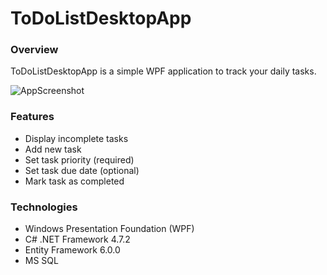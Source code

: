 # ToDoListDesktopApp

### Overview
ToDoListDesktopApp is a simple WPF application to track your daily tasks.

![AppScreenshot](https://i.imgur.com/ZpbWwhI.jpg)

### Features
* Display incomplete tasks
* Add new task
* Set task priority (required)
* Set task due date (optional)
* Mark task as completed

### Technologies
* Windows Presentation Foundation (WPF)
* C# .NET Framework 4.7.2
* Entity Framework 6.0.0
* MS SQL
